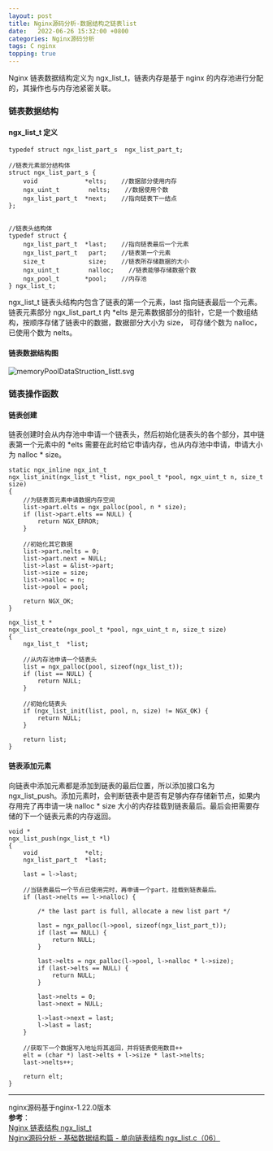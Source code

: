 ```yaml
---
layout: post
title: Nginx源码分析-数据结构之链表list 
date:   2022-06-26 15:32:00 +0800
categories: Nginx源码分析
tags: C nginx
topping: true
---
```


Nginx 链表数据结构定义为 ngx_list_t，链表内存是基于 nginx 的内存池进行分配的，其操作也与内存池紧密关联。  

### 链表数据结构

#### ngx_list_t 定义

```
typedef struct ngx_list_part_s  ngx_list_part_t;

//链表元素部分结构体
struct ngx_list_part_s {
    void             *elts;    //数据部分使用内存
    ngx_uint_t        nelts;    //数据使用个数
    ngx_list_part_t  *next;    //指向链表下一结点
};


//链表头结构体
typedef struct {
    ngx_list_part_t  *last;    //指向链表最后一个元素
    ngx_list_part_t   part;    //链表第一个元素
    size_t            size;    //链表所存储数据的大小
    ngx_uint_t        nalloc;    //链表能够存储数据个数
    ngx_pool_t       *pool;    //内存池
} ngx_list_t;
```

ngx_list_t 链表头结构内包含了链表的第一个元素，last 指向链表最后一个元素。链表元素部分 ngx_list_part_t 内 *elts 是元素数据部分的指针，它是一个数组结构，按顺序存储了链表中的数据，数据部分大小为 size， 可存储个数为 nalloc，已使用个数为 nelts。  

#### 链表数据结构图

![memoryPoolDataStruction_listt.svg]({{site.baseurl}}/styles/images/nginx/memoryPoolDataStruction_listt.svg)  

### 链表操作函数

#### 链表创建 

链表创建时会从内存池中申请一个链表头，然后初始化链表头的各个部分，其中链表第一个元素中的 *elts 需要在此时给它申请内存，也从内存池中申请，申请大小为 nalloc * size。  

```
static ngx_inline ngx_int_t
ngx_list_init(ngx_list_t *list, ngx_pool_t *pool, ngx_uint_t n, size_t size)
{
    //为链表首元素申请数据内存空间
    list->part.elts = ngx_palloc(pool, n * size);
    if (list->part.elts == NULL) {
        return NGX_ERROR;
    }

    //初始化其它数据
    list->part.nelts = 0;
    list->part.next = NULL;
    list->last = &list->part;
    list->size = size;
    list->nalloc = n;
    list->pool = pool;

    return NGX_OK;
}

ngx_list_t *
ngx_list_create(ngx_pool_t *pool, ngx_uint_t n, size_t size)
{
    ngx_list_t  *list;

    //从内存池申请一个链表头
    list = ngx_palloc(pool, sizeof(ngx_list_t));
    if (list == NULL) {
        return NULL;
    }

	//初始化链表头
    if (ngx_list_init(list, pool, n, size) != NGX_OK) {
        return NULL;
    }

    return list;
}
```

#### 链表添加元素

向链表中添加元素都是添加到链表的最后位置，所以添加接口名为 ngx_list_push。添加元素时，会判断链表中是否有足够内存存储新节点，如果内存用完了再申请一块 nalloc * size 大小的内存挂载到链表最后。最后会把需要存储的下一个链表元素的内存返回。  

```
void *
ngx_list_push(ngx_list_t *l)
{
    void             *elt;
    ngx_list_part_t  *last;

    last = l->last;

    //当链表最后一个节点已使用完时，再申请一个part，挂载到链表最后。
    if (last->nelts == l->nalloc) {

        /* the last part is full, allocate a new list part */

        last = ngx_palloc(l->pool, sizeof(ngx_list_part_t));
        if (last == NULL) {
            return NULL;
        }

        last->elts = ngx_palloc(l->pool, l->nalloc * l->size);
        if (last->elts == NULL) {
            return NULL;
        }

        last->nelts = 0;
        last->next = NULL;

        l->last->next = last;
        l->last = last;
    }

    //获取下一个数据写入地址将其返回，并将链表使用数目++
    elt = (char *) last->elts + l->size * last->nelts;
    last->nelts++;

    return elt;
}
```

---
nginx源码基于nginx-1.22.0版本  
**参考**：  
[Nginx 链表结构 ngx_list_t](https://www.kancloud.cn/digest/understandingnginx/202591)   
[Nginx源码分析 - 基础数据结构篇 - 单向链表结构 ngx_list.c（06）](https://blog.csdn.net/initphp/article/details/50637104)  

